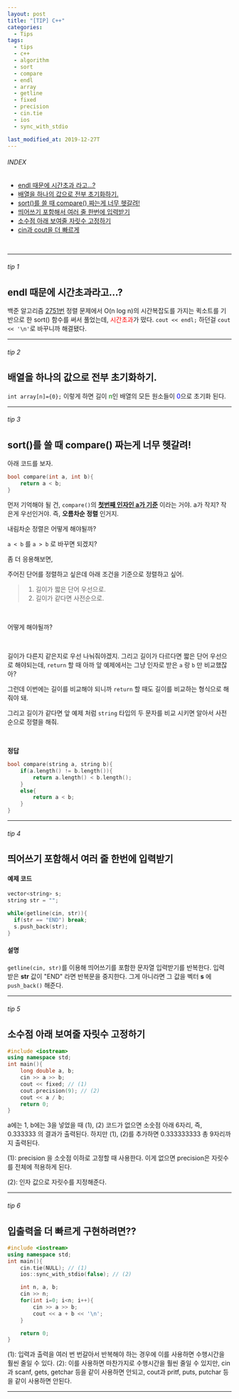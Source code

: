 ```yaml
---
layout: post
title: "[TIP] C++"
categories:
  - Tips
tags:
  - tips
  - c++
  - algorithm
  - sort
  - compare
  - endl
  - array
  - getline
  - fixed
  - precision
  - cin.tie
  - ios
  - sync_with_stdio

last_modified_at: 2019-12-27T
---
```


###### INDEX
* [endl 때문에 시간초과 라고...?](#tip-1)
* [배열을 하나의 값으로 전부 초기화하기.](#tip-2)
* [sort()를 쓸 때 compare() 짜는게 너무 헷갈려!](#tip-3)
* [띄어쓰기 포함해서 여러 줄 한번에 입력받기](#tip-4)
* [소수점 아래 보여줄 자릿수 고정하기](#tip-5)
* [cin과 cout을 더 빠르게](#tip-6)

<br>

---
###### tip 1
## endl 때문에 시간초과라고...?

백준 알고리즘 [2751번](https://www.acmicpc.net/problem/2751) 정렬 문제에서 O(n log n)의 시간복잡도를 가지는 퀵소트를 기반으로 한 sort() 함수를 써서 풀었는데, <span style="color:red">시간초과</span>가 떴다.
`cout << endl;` 하던걸 `cout << '\n'`로 바꾸니까 해결됐다.

---
###### tip 2
## 배열을 하나의 값으로 전부 초기화하기.
`int array[n]={0};` 이렇게 하면 길이 <span style="color:green">n</span>인 배열의 모든 원소들이 <span style="color:blue">0</span>으로 초기화 된다.

---
###### tip 3
## sort()를 쓸 때 compare() 짜는게 너무 헷갈려!
아래 코드를 보자.
```c++
bool compare(int a, int b){
	return a < b;
}
```
먼저 기억해야 될 건, `compare()`의 **<u>첫번째 인자인 a가 기준</u>** 이라는 거야.
a가 작지? 작은게 우선인거야.
즉, **오름차순 정렬** 인거지.

내림차순 정렬은 어떻게 해야될까?

`a < b` 를 `a > b` 로 바꾸면 되겠지?

좀 더 응용해보면,

주어진 단어를 정렬하고 싶은데 아래 조건을 기준으로 정렬하고 싶어.
> 1. 길이가 짧은 단어 우선으로.
> 2. 길이가 같다면 사전순으로.

<br>

어떻게 해야될까?

<br>

길이가 다른지 같은지로 우선 나눠줘야겠지.
그리고 길이가 다르다면 짧은 단어 우선으로 해야되는데,
`return` 할 때 아까 앞 예제에서는 그냥 인자로 받은 `a` 랑 `b` 만 비교했잖아?

그런데 이번에는 길이를 비교해야 되니까 `return` 할 때도 길이를 비교하는 형식으로 해줘야 돼.

그리고 길이가 같다면 앞 예제 처럼 `string` 타입의 두 문자를 비교 시키면 알아서 사전 순으로 정렬을 해줘.

<br>

**정답**
```c++
bool compare(string a, string b){
	if(a.length() != b.length()){
		return a.length() < b.length();
	}
	else{
		return a < b;
	}
}
```
---

###### tip 4
## 띄어쓰기 포함해서 여러 줄 한번에 입력받기

#### 예제 코드
```c++
vector<string> s;
string str = "";

while(getline(cin, str)){
  if(str == "END") break;
  s.push_back(str);
}
```

#### 설명
`getline(cin, str)`를 이용해 띄어쓰기를 포함한 문자열 입력받기를 반복한다.
입력 받은 **str** 값이 "END" 라면 반복문을 중지한다.
그게 아니라면 그 값을 벡터 **s** 에 `push_back()` 해준다.

---

###### tip 5
## 소수점 아래 보여줄 자릿수 고정하기

```c++
#include <iostream>
using namespace std;
int main(){
	long double a, b;
	cin >> a >> b;
	cout << fixed; // (1)
	cout.precision(9); // (2)
	cout << a / b;
	return 0;
}
```

a에는 1, b에는 3을 넣었을 때 (1), (2) 코드가 없으면 소숫점 아래 6자리, 즉, 0.333333 의 결과가 출력된다.
하지만 (1), (2)를 추가하면 0.333333333 총 9자리까지 출력된다.

(1): precision 을 소숫점 이하로 고정할 때 사용한다. 이게 없으면 precision은 자릿수를 전체에 적용하게 된다.

(2): 인자 값으로 자릿수를 지정해준다.

---

###### tip 6
## 입출력을 더 빠르게 구현하려면??

```c++
#include <iostream>
using namespace std;
int main(){
	cin.tie(NULL); // (1)
	ios::sync_with_stdio(false); // (2)

	int n, a, b;
	cin >> n;
	for(int i=0; i<n; i++){
		cin >> a >> b;
		cout << a + b << '\n';
	}

	return 0;
}
```

(1): 입력과 출력을 여러 번 번갈아서 반복해야 하는 경우에 이를 사용하면 수행시간을 훨씬 줄일 수 있다.
(2): 이를 사용하면 마찬가지로 수행시간을 훨씬 줄일 수 있지만, cin과 scanf, gets, getchar 등을 같이 사용하면 안되고, cout과 pritf, puts, putchar 등을 같이 사용하면 안된다.

---
